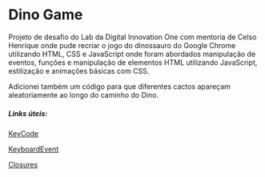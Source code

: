 # Dino Game

Projeto de desafio do Lab da Digital Innovation One com mentoria de Celso Henrique onde pude recriar o jogo do dinossauro do Google Chrome utilizando HTML, CSS e JavaScript onde foram abordados manipulação de eventos, funções e manipulação de elementos HTML utilizando JavaScript, estilização e animações básicas com CSS.

Adicionei também um código para que diferentes cactos apareçam aleatoriamente ao longo do caminho do Dino. 



##### Links úteis:

[KeyCode](https://keycode.info/)

[KeyboardEvent](https://developer.mozilla.org/en-US/docs/Web/API/KeyboardEvent)

[Closures](https://developer.mozilla.org/pt-BR/docs/Web/JavaScript/Closures)

